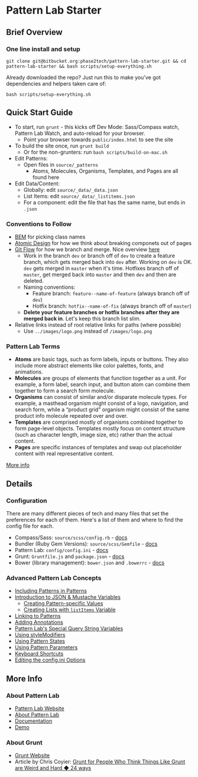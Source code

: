 # Pattern Lab Starter

## Brief Overview

### One line install and setup

    git clone git@bitbucket.org:phase2tech/pattern-lab-starter.git && cd pattern-lab-starter && bash scripts/setup-everything.sh
  
Already downloaded the repo? Just run this to make you've got dependencies and helpers taken care of:
  
    bash scripts/setup-everything.sh


## Quick Start Guide

- To start, run `grunt` - this kicks off Dev Mode: Sass/Compass watch, Pattern Lab Watch, and auto-reload for your browser.
  - Point your browser towards `public/index.html` to see the site
- To build the site once, run `grunt build`
  - Or for the non-grunters: run `bash scripts/build-on-mac.sh`
- Edit Patterns:
    - Open files in `source/_patterns`
      - Atoms, Molecules, Organisms, Templates, and Pages are all found here
- Edit Data/Content:
    - Globally: edit `source/_data/_data.json`
    - List Items: edit `source/_data/_listitems.json`
    - For a component: edit the file that has the same name, but ends in `.json`

### Conventions to Follow

- [BEM](http://bem.info) for picking class names
- [Atomic Design](http://bradfrostweb.com/blog/post/atomic-web-design/) for how we think about breaking componets out of pages
- [Git Flow](http://nvie.com/posts/a-successful-git-branching-model/) for how we branch and merge. Nice overview [here](https://www.atlassian.com/git/workflows#!workflow-gitflow)
    - Work in the branch `dev` or branch off of `dev` to create a feature branch, which gets merged back into `dev` after. Working on `dev` is OK. `dev` gets merged in `master` when it's time. Hotfixes branch off of `master`, get merged back into `master` and then  `dev` and then are deleted.
    - Naming conventions:
        - Feature branch: `feature--name-of-feature` (always branch off of `dev`)
        - Hotfix branch: `hotfix--name-of-fix` (always branch off of `master`)
    - **Delete your feature branches or hotfix branches after they are merged back in**. Let's keep this branch list slim.
- Relative links instead of root relative links for paths (where possible)
    - Use `../images/logo.png` instead of `/images/logo.png`

### Pattern Lab Terms

- **Atoms** are basic tags, such as form labels, inputs or buttons. They also include more abstract elements like color palettes, fonts, and animations.
- **Molecules** are groups of elements that function together as a unit. For example, a form label, search input, and button atom can combine them together to form a search form molecule.
- **Organisms** can consist of similar and/or disparate molecule types. For example, a masthead organism might consist of a logo, navigation, and search form, while a “product grid” organism might consist of the same product info molecule repeated over and over.
- **Templates** are comprised mostly of organisms combined together to form page-level objects. Templates mostly focus on content structure (such as character length, image size, etc) rather than the actual content.
- **Pages** are specific instances of templates and swap out placeholder content with real representative content.

[More info](http://patternlab.io/about.html)

    
## Details

### Configuration

There are many different pieces of tech and many files that set the preferences for each of them. Here's a list of them and where to find the config file for each.

- Compass/Sass: `source/scss/config.rb` - [docs](http://compass-style.org/help/tutorials/configuration-reference/)
- Bundler (Ruby Gem Versions): `source/scss/Gemfile` - [docs](http://bundler.io)
- Pattern Lab: `config/config.ini` - [docs](http://patternlab.io/docs/advanced-config-options.html)
- Grunt: `Gruntfile.js` and `package.json` - [docs](http://gruntjs.com/configuring-tasks)
- Bower (library management): `bower.json` and `.bowerrc` - [docs](http://bower.io/)

### Advanced Pattern Lab Concepts

- [Including Patterns in Patterns](http://patternlab.io/docs/pattern-including.html)
- [Introduction to JSON & Mustache Variables](http://patternlab.io/docs/data-json-mustache.html)
    - [Creating Pattern-specific Values](http://patternlab.io/docs/data-pattern-specific.html)
    - [Creating Lists with `listItems` Variable](http://patternlab.io/docs/data-listitems.html)
- [Linking to Patterns](http://patternlab.io/docs/data-link-variable.html)
- [Adding Annotations](http://patternlab.io/docs/pattern-adding-annotations.html)
- [Pattern Lab's Special Query String Variables](http://patternlab.io/docs/pattern-linking.html)
- [Using styleModifiers](http://patternlab.io/docs/pattern-stylemodifier.html)
- [Using Pattern States](http://patternlab.io/docs/pattern-states.html)
- [Using Pattern Parameters](http://patternlab.io/docs/pattern-parameters.html)
- [Keyboard Shortcuts](http://patternlab.io/docs/advanced-keyboard-shortcuts.html)
- [Editing the config.ini Options](http://patternlab.io/docs/advanced-config-options.html)

## More Info

### About Pattern Lab

- [Pattern Lab Website](http://patternlab.io/)
- [About Pattern Lab](http://patternlab.io/about.html)
- [Documentation](http://patternlab.io/docs/index.html)
- [Demo](http://demo.patternlab.io/)

### About Grunt

- [Grunt Website](http://gruntjs.com)
- Article by Chris Coyier: [Grunt for People Who Think Things Like Grunt are Weird and Hard ◆ 24 ways](http://24ways.org/2013/grunt-is-not-weird-and-hard/)
